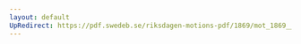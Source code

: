 ```yaml
---
layout: default
UpRedirect: https://pdf.swedeb.se/riksdagen-motions-pdf/1869/mot_1869__fk__00023/mot_1869__fk__00023_002.pdf
---
```

